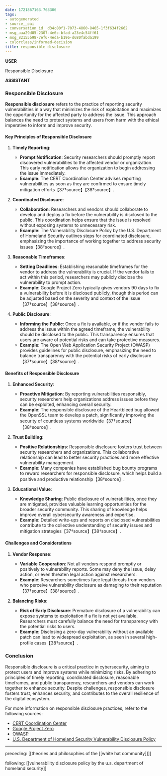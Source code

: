 ```yaml
---
date: 1721867163.763306
tags:
- autogenerated
- source__oai
- conversation_id__d34c80f1-7073-4860-8465-1f3f634f2662
- msg_aaa29d05-2307-4e6c-bfad-a23e4c54ff61
- msg_82155b98-7ef6-4eda-b196-d680fabda199
- colorclass/informed-decision
title: responsible disclosure
---
```


**USER**

Responsible Disclosure


**ASSISTANT**

### Responsible Disclosure

**Responsible disclosure** refers to the practice of reporting security vulnerabilities in a way that minimizes the risk of exploitation and maximizes the opportunity for the affected party to address the issue. This approach balances the need to protect systems and users from harm with the ethical imperative to inform and improve security.

#### Key Principles of Responsible Disclosure

1. **Timely Reporting**:
   - **Prompt Notification**: Security researchers should promptly report discovered vulnerabilities to the affected vendor or organization. This early notification allows the organization to begin addressing the issue immediately.
   - **Example**: The CERT Coordination Center advises reporting vulnerabilities as soon as they are confirmed to ensure timely mitigation efforts【37†source】【38†source】.

2. **Coordinated Disclosure**:
   - **Collaboration**: Researchers and vendors should collaborate to develop and deploy a fix before the vulnerability is disclosed to the public. This coordination helps ensure that the issue is resolved without exposing systems to unnecessary risk.
   - **Example**: The Vulnerability Disclosure Policy by the U.S. Department of Homeland Security outlines steps for coordinated disclosure, emphasizing the importance of working together to address security issues【38†source】.

3. **Reasonable Timeframes**:
   - **Setting Deadlines**: Establishing reasonable timeframes for the vendor to address the vulnerability is crucial. If the vendor fails to act within this period, researchers may publicly disclose the vulnerability to prompt action.
   - **Example**: Google Project Zero typically gives vendors 90 days to fix a vulnerability before it is disclosed publicly, though this period can be adjusted based on the severity and context of the issue【37†source】【38†source】.

4. **Public Disclosure**:
   - **Informing the Public**: Once a fix is available, or if the vendor fails to address the issue within the agreed timeframe, the vulnerability should be disclosed to the public. This transparency ensures that users are aware of potential risks and can take protective measures.
   - **Example**: The Open Web Application Security Project (OWASP) provides guidelines for public disclosure, emphasizing the need to balance transparency with the potential risks of early disclosure【37†source】【38†source】.

#### Benefits of Responsible Disclosure

1. **Enhanced Security**:
   - **Proactive Mitigation**: By reporting vulnerabilities responsibly, security researchers help organizations address issues before they can be exploited, enhancing overall security.
   - **Example**: The responsible disclosure of the Heartbleed bug allowed the OpenSSL team to develop a patch, significantly improving the security of countless systems worldwide【37†source】【38†source】.

2. **Trust Building**:
   - **Positive Relationships**: Responsible disclosure fosters trust between security researchers and organizations. This collaborative relationship can lead to better security practices and more effective vulnerability management.
   - **Example**: Many companies have established bug bounty programs to reward researchers for responsible disclosure, which helps build a positive and productive relationship【38†source】.

3. **Educational Value**:
   - **Knowledge Sharing**: Public disclosure of vulnerabilities, once they are mitigated, provides valuable learning opportunities for the broader security community. This sharing of knowledge helps improve overall cybersecurity awareness and expertise.
   - **Example**: Detailed write-ups and reports on disclosed vulnerabilities contribute to the collective understanding of security issues and mitigation strategies【37†source】【38†source】.

#### Challenges and Considerations

1. **Vendor Response**:
   - **Variable Cooperation**: Not all vendors respond promptly or positively to vulnerability reports. Some may deny the issue, delay action, or even threaten legal action against researchers.
   - **Example**: Researchers sometimes face legal threats from vendors who perceive vulnerability disclosure as damaging to their reputation【37†source】【38†source】.

2. **Balancing Risks**:
   - **Risk of Early Disclosure**: Premature disclosure of a vulnerability can expose systems to exploitation if a fix is not yet available. Researchers must carefully balance the need for transparency with the potential risks to users.
   - **Example**: Disclosing a zero-day vulnerability without an available patch can lead to widespread exploitation, as seen in several high-profile cases【38†source】.

### Conclusion

Responsible disclosure is a critical practice in cybersecurity, aiming to protect users and improve systems while minimizing risks. By adhering to principles of timely reporting, coordinated disclosure, reasonable timeframes, and public transparency, researchers and vendors can work together to enhance security. Despite challenges, responsible disclosure fosters trust, enhances security, and contributes to the overall resilience of the digital ecosystem.

For more information on responsible disclosure practices, refer to the following sources:
- [CERT Coordination Center](https://www.cert.org/vulnerability-analysis/vul-disclosure.cfm)
- [Google Project Zero](https://googleprojectzero.blogspot.com/)
- [OWASP](https://owasp.org/www-project-vulnerability-disclosure-decision-tree/)
- [U.S. Department of Homeland Security Vulnerability Disclosure Policy](https://www.dhs.gov/vulnerability-disclosure-policy)


---

preceding: [[theories and philosophies of the [[white hat community]]]]  


following: [[vulnerability disclosure policy by the u.s. department of homeland security]]